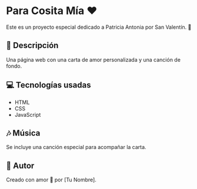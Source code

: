 # Para Cosita Mía ❤️

Este es un proyecto especial dedicado a Patricia Antonia por San Valentín. 💌  

## 📜 Descripción
Una página web con una carta de amor personalizada y una canción de fondo.  

## 💻 Tecnologías usadas
- HTML  
- CSS  
- JavaScript  

## 🎶 Música  
Se incluye una canción especial para acompañar la carta.  

## 📌 Autor  
Creado con amor 💖 por [Tu Nombre].  
